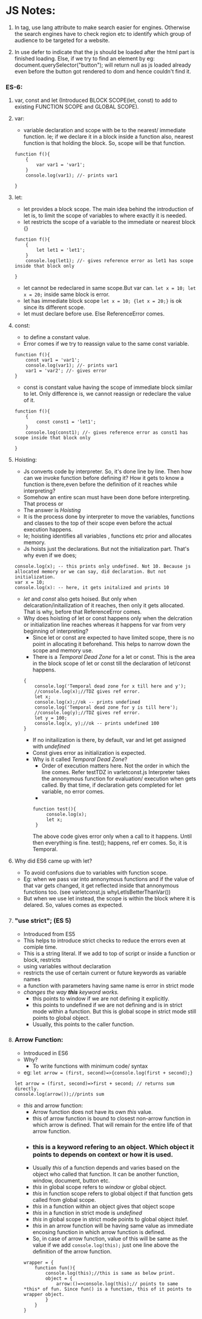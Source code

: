 # JS Notes:
1. In <html lang="en"></html> tag, use lang attribute to make search easier for engines. Otherwise the search engines have to check region etc to identify which group of audience to be targeted for a website.

2. In <script src="app.js" defer></script> use defer to indicate that the js should be loaded after the html part is finished loading. Else, if we try to find an element by eg: document.querySelector("button"); will return null as js loaded already even before the button got rendered to dom and hence couldn't find it.


### ES-6:
1. var, const and let (Introduced BLOCK SCOPE(let, const) to add to existing FUNCTION SCOPE and GLOBAL SCOPE).
2. var:
    - variable declaration and scope with be to the nearest/ immediate function. Ie; if we declare it in a block inside a function also, nearest function is that holding the block. So, scope will be that function.
    ```
    function f(){
        {
            var var1 = 'var1';
        }
        console.log(var1); //- prints var1

    }

    ```
3. let:
    - let provides a block scope. The main idea behind the introduction of let is, to limit the scope of variables to where exactly it is needed.
    - let restricts the scope of a variable to the immediate or nearest block {}
    ```
    function f(){
        {
            let let1 = 'let1';
        }
        console.log(let1); //- gives reference error as let1 has scope inside that block only

    }

    ```
    - let cannot be redeclared in same scope.But var can.
        `let x = 10; let x = 20;` inside same block is error.
    - let has immediate block scope  `let x = 10; {let x = 20;}` is ok since its different scope.
    - let must declare before use. Else ReferenceError comes.
4. const:
    - to define a constant value.
    - Error comes if we try to reassign value to the same const variable.

    ```
    function f(){
        const var1 = 'var1';
        console.log(var1); //- prints var1
        var1 = 'var2'; //- gives error
    }

    ```
    - const is constant value having the scope of immediate block similar to let. Only difference is, we cannot reassign or redeclare the value of it.
    ```
    function f(){
        {
            const const1 = 'let1';
        }
        console.log(const1); //- gives reference error as const1 has scope inside that block only

    }

    ```
5. Hoisting:
    - Js converts code by interpreter. So, it's done line by line. Then how can we invoke function before defining it? How it gets to know a function is there,even before the definition of it reaches while interpreting?
    - Somehow an entire scan must have been done before interpreting. That process or
    - The answer is *Hoisting*
    - It is the process done by interpreter to move the variables, functions and classes to the top of their scope even before the actual execution happens.
    - Ie; hoisting identifies all variables , functions etc prior and allocates memory.
    - Js hoists just the declarations. But not the initialization part. That's why even if we does;
    ```
    console.log(x); -- this prints only undefined. Not 10. Because js allocated memory or we can say, did declaration. But not initialization.
    var x = 10;
    console.log(x): -- here, it gets initalized and prints 10
    ```     
    - *let* and *const* also gets hoised. But only when delcaration/initailization of it reaches, then only it gets allocated. That is why, before that ReferenceError comes.
    - Why does hoisting of let or const happens only when the delcration or initialization line reaches whereas it happens for var from very beginning of interpreting?
        - Since let or const are expected to have limited scope, there is no point in allocating it beforehand. This helps to narrow down the scope and memory use.
        - There is a *Temporal Dead Zone* for a let or const. This is the area in the block scope of let or const till the declaration of let/const happens.
        ```
        {
            console.log('Temporal dead zone for x till here and y');
            //console.log(x);//TDZ gives ref error.
            let x;
            console.log(x);//ok -- prints undefined
            console.log('Temporal dead zone for y is till here');
            //console.log(y);//TDZ gives ref error.
            let y = 100;
            console.log(x, y);//ok -- prints undefined 100
        }
        ```
        - If no initailization is there, by default, var and let get assigned with *undefined*
        - Const gives error as initialization is expected.
        - Why is it called *Temporal Dead Zone*?
            - Order of execution matters here. Not the order in which the line comes. Refer testTDZ in varletconst.js
            Interpreter takes the annonymous function for evaluation/ execution when gets called. By that time, if declaration gets completed for let variable, no error comes.
           - 
           ```
           function test(){
                console.log(x);
                let x;
            }
           ```
           The above code gives error only when a call to it happens. Until then everything is fine.
           test(); happens, ref err comes. So, it is Temporal. 
6. Why did ES6 came up with let?
    - To avoid confusions due to variables with function scope.
    - Eg: when we pass var into annonymous functions and if the value of that var gets changed, it get reflected inside that annonymous functions too. (see varletconst.js whyLetIsBetterThanVar())
    - But when we use let instead, the scope is within the block where it is delared. So, values comes as expected.

7. ### "use strict"; (ES 5)
    - Introduced from ES5
    - This helps to introduce strict checks to reduce the errors even at comiple time.
    - This is a string literal. If we add to top of script or inside a function or block, restricts
    - using variables without declaration 
    - restricts the use of certain current or future keywords as variable names
    - a function with parameters having same name is error in strict mode
    - *changes the way **this** keyword works.*
        - this points to window if we are not defining it explicitly.
        - this points to undefined if we are not defining and is in strict mode within a function. But this is global scope in strict mode still points to global object.
        - Usually, this points to the caller function.
8. ### Arrow Function:
    - Introduced in ES6
    - Why?
        - To write functions with minimum code/ syntax
    - eg:
    `
    let arrow = (first, second)=>{console.log(first + second);}
    `

    ```
    let arrow = (first, second)=>first + second; // returns sum directly.
    console.log(arrow());//prints sum
    ```
    - *this* and arrow function:
        - Arrow function does not have its own *this* value.
        - this of arrow function is bound to closest non-arrow function in which arrow is defined. That will remain for the entire life of that arrow function.
        - ### this is a keyword refering to an object. Which object it points to depends on context or how it is used.
        - Usually *this* of a function depends and varies based on the object who called that function. It can be another function, window, document, button etc. 
        - *this* in global scope refers to *window* or global object.
        - *this* in function scope refers to global object if that function gets called from global scope.  
        - *this* in a function within an object gives that object scope
        - *this* in a function in strict mode is *undefined*
        - *this* in global scope in strict mode points to global object itslef.
        - *this* in an arrow function will be having same value as immediate encosing function in which arrow function is defined.
        - So, in case of arrow function, value of this will be same as the value if we add
        `console.log(this);` just one line above the definition of the arrow function.
        ```
        wrapper = {
            function fun(){
                console.log(this);//this is same as below print.
                object = {
                    arrow:()=>console.log(this);// points to same *this* of fun. Since fun() is a function, this of it points to wrapper object. 
                }
            }
        }
        ```